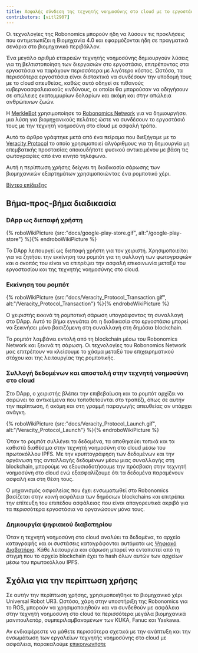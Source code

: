 ```yaml
---
title: Ασφαλής σύνδεση της τεχνητής νοημοσύνης στο cloud με το εργοστάσιο
contributors: [vitl2907]
---
```


Οι τεχνολογίες της Robonomics μπορούν ήδη να λύσουν τις προκλήσεις που αντιμετωπίζει η Βιομηχανία 4.0 και εφαρμόζονται ήδη σε πραγματικά σενάρια στο βιομηχανικό περιβάλλον.

Ένα μεγάλο αριθμό εταιρειών τεχνητής νοημοσύνης δημιουργούν λύσεις για τη βελτιστοποίηση των διεργασιών στο εργοστάσιο, επιτρέποντας στα εργοστάσια να παράγουν περισσότερα με λιγότερο κόστος. Ωστόσο, τα περισσότερα εργοστάσια είναι διστακτικά να συνδέσουν την υποδομή τους με το cloud απευθείας, καθώς αυτό οδηγεί σε πιθανούς κυβερνοασφαλειακούς κινδύνους, οι οποίοι θα μπορούσαν να οδηγήσουν σε απώλειες εκατομμυρίων δολαρίων και ακόμη και στην απώλεια ανθρώπινων ζωών.

Η [MerkleBot](https://merklebot.com) χρησιμοποίησε το [Robonomics Network](https://robonomics.network) για να δημιουργήσει μια λύση για βιομηχανικούς πελάτες ώστε να συνδέσουν το εργοστάσιό τους με την τεχνητή νοημοσύνη στο cloud με ασφαλή τρόπο.

Αυτό το άρθρο γράφτηκε μετά από ένα πείραμα που διεξήγαμε με το [Veracity Protocol](https://www.veracityprotocol.org/) το οποίο χρησιμοποιεί αλγόριθμους για τη δημιουργία μη επεμβατικής προστασίας οποιουδήποτε φυσικού αντικειμένου με βάση τις φωτογραφίες από ένα κινητό τηλέφωνο.

Αυτή η περίπτωση χρήσης δείχνει τη διαδικασία σάρωσης των βιομηχανικών εξαρτημάτων χρησιμοποιώντας ένα ρομποτικό χέρι.

[Βίντεο επίδειξης](https://youtu.be/8AL70LFVX5w)

## Βήμα-προς-βήμα διαδικασία

### DApp ως διεπαφή χρήστη

{% roboWikiPicture {src:"docs/google-play-store.gif", alt:"/google-play-store"} %}{% endroboWikiPicture %}

Το DApp λειτουργεί ως διεπαφή χρήστη για τον χειριστή. Χρησιμοποιείται για να ζητήσει την εκκίνηση του ρομπότ για τη συλλογή των φωτογραφιών και ο σκοπός του είναι να επιτρέψει την ασφαλή επικοινωνία μεταξύ του εργοστασίου και της τεχνητής νοημοσύνης στο cloud.

### Εκκίνηση του ρομπότ

{% roboWikiPicture {src:"docs/Veracity_Protocol_Transaction.gif", alt:"/Veracity_Protocol_Transaction"} %}{% endroboWikiPicture %}

Ο χειριστής εκκινά τη ρομποτική σάρωση υπογράφοντας τη συναλλαγή στο DApp. Αυτό το βήμα εγγυάται ότι η διαδικασία στο εργοστάσιο μπορεί να ξεκινήσει μόνο βασιζόμενη στη συναλλαγή στη δημόσια blockchain.

Το ρομπότ λαμβάνει εντολή από τη blockchain μέσω του Robonomics Network και ξεκινά τη σάρωση. Οι τεχνολογίες του Robonomics Network μας επιτρέπουν να κλείσουμε το χάσμα μεταξύ του επιχειρηματικού στόχου και της λειτουργίας της ρομποτικής.

### Συλλογή δεδομένων και αποστολή στην τεχνητή νοημοσύνη στο cloud

Στο DApp, ο χειριστής βλέπει την επιβεβαίωση και το ρομπότ αρχίζει να σαρώνει τα αντικείμενα που τοποθετούνται στο τραπέζι, όπως σε αυτήν την περίπτωση, ή ακόμη και στη γραμμή παραγωγής απευθείας αν υπάρχει ανάγκη.

{% roboWikiPicture {src:"docs/Veracity_Protocol_Launch.gif", alt:"/Veracity_Protocol_Launch"} %}{% endroboWikiPicture %}

Όταν το ρομπότ συλλέγει τα δεδομένα, τα αποθηκεύει τοπικά και τα καθιστά διαθέσιμα στην τεχνητή νοημοσύνη στο cloud μέσω του πρωτοκόλλου IPFS. Με την κρυπτογράφηση των δεδομένων και την οργάνωση της ανταλλαγής δεδομένων μέσω μιας συναλλαγής στη blockchain, μπορούμε να εξουσιοδοτήσουμε την πρόσβαση στην τεχνητή νοημοσύνη στο cloud ενώ εξασφαλίζουμε ότι τα δεδομένα παραμένουν ασφαλή και στη θέση τους.

Ο μηχανισμός ασφαλείας που έχει ενσωματωθεί στο Robonomics βασίζεται στην κοινή ασφάλεια των δημόσιων blockchains και επιτρέπει την επίτευξη του επιπέδου ασφάλειας που είναι απαγορευτικά ακριβό για τα περισσότερα εργοστάσια να οργανώσουν μόνα τους.

### Δημιουργία ψηφιακού διαβατηρίου

Όταν η τεχνητή νοημοσύνη στο cloud αναλύει τα δεδομένα, το αρχείο καταγραφής και οι συστάσεις καταγράφονται αυτόματα ως [Ψηφιακό Διαβατήριο](https://wiki.robonomics.network/docs/create-digital-identity-run-by-ethereum/). Κάθε λειτουργία και σάρωση μπορεί να εντοπιστεί από τη στιγμή που το αρχείο blockchain έχει το hash όλων αυτών των αρχείων μέσω του πρωτοκόλλου IPFS.

## Σχόλια για την περίπτωση χρήσης

Σε αυτήν την περίπτωση χρήσης, χρησιμοποιήθηκε το βιομηχανικό χέρι Universal Robot UR3. Ωστόσο, χάρη στην υποστήριξη της Robonomics για το ROS, μπορούν να χρησιμοποιηθούν και να συνδεθούν με ασφάλεια στην τεχνητή νοημοσύνη στο cloud τα περισσότερα μεγάλα βιομηχανικά μανιπουλατόρ, συμπεριλαμβανομένων των KUKA, Fanuc και Yaskawa.

Αν ενδιαφέρεστε να μάθετε περισσότερα σχετικά με την ανάπτυξη και την ενσωμάτωση των εργαλείων τεχνητής νοημοσύνης στο cloud με ασφάλεια, παρακαλούμε [επικοινωνήστε](mailto:v@merklebot.com)
